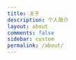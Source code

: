 ```yaml
---
title: 关于
description: 个人简介
layout: about
comments: false
sidebar: custom
permalink: /about/
---
```


